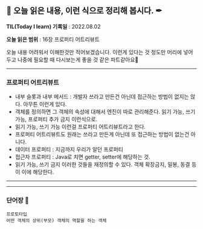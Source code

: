 ## 📕 오늘 읽은 내용, 이런 식으로 정리해 봅시다. ✒

**TIL(Today I learn) 기록일** : 2022.08.02

**오늘 읽은 범위** : 16장 프로퍼티 어트리뷰트

오늘 내용 어려워서 이해한것만 적어보겠습니다. 이런게 있다는 것 정도만 머리에 넣어두고 나중에 필요할 때 다시보는게 좋을 것 같은 파트같아요🥲

---

### 프로퍼티 어트리뷰트

- 내부 슬롯과 내부 메서드 : 개발자 쓰라고 만든건 아닌데 접근하는 방법이 없지는 않다. 아무튼 이런게 있다.
- 객체를 정의하면 그 객체의 속성에 대해서 엔진이 따로 관리해준다. 읽기 가능, 쓰기 가능, 프로퍼티 추가 금지 이런식으로.
- 읽기 가능, 쓰기 가능 이런걸 프로퍼티 어트리뷰트라고 한다.
- 프로퍼티 어트리뷰트도 원래는 쓰라고 만든게 아닌데 또 접근하는 방법이 없는건 아니다.
- 데이터 프로퍼티 : 지금까지 우리가 알던 프로퍼티
- 접근자 프로퍼티 : Java로 치면 getter, setter에 해당하는 것.
- 읽기 가능, 쓰기 금지 이러한 것들을 재정의할 수 있다. 객체 확장금지, 밀봉, 동결 등이 이에 해당한다.

---

---

### 단어장 🔖

```
프로토타입
어떤 객체의 상위(부모) 객체의 역할을 하는 객체
```
